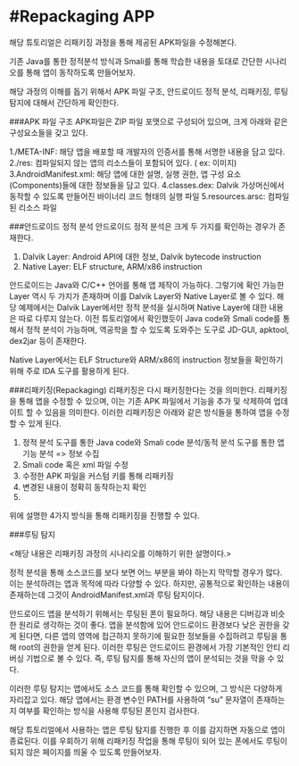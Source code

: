 #Repackaging APP
================
해당 튜토리얼은 리패키징 과정을 통해 제공된 APK파일을 수정해본다.

기존 Java를 통한 정적분석 방식과 Smali를 통해 학습한 내용을 토대로 간단한 시나리오를 통해 앱이 동작하도록 만들어보자.

해당 과정의 이해를 돕기 위해서 APK 파일 구조, 안드로이드 정적 분석, 리패키징, 루팅 탐지에 대해서 간단하게 확인한다.

###APK 파일 구조
APK파일은 ZIP 파일 포맷으로 구성되어 있으며, 크게 아래와 같은 구성요소들을 갖고 있다.

  1./META-INF: 해당 앱을 배포할 때 개발자의 인증서를 통해 서명한 내용을 담고 있다.
  2./res: 컴파일되지 않는 앱의 리소스들이 포함되어 있다. ( ex: 이미지)
  3.AndroidManifest.xml: 해당 앱에 대한 설명, 실행 권한, 앱 구성 요소(Components)들에 대한 정보들을 담고 있다.
  4.classes.dex: Dalvik 가상머신에서 동작할 수 있도록 만들어진 바이너리 코드 형태의 실행 파일
  5.resources.arsc: 컴파일된 리소스 파일

###안드로이드 정적 분석
안드로이드 정적 분석은 크게 두 가지를 확인하는 경우가 존재한다.

  1.	Dalvik Layer: Android API에 대한 정보, Dalvik bytecode instruction
  2.	Native Layer: ELF structure, ARM/x86 instruction

안드로이드는 Java와 C/C++ 언어를 통해 앱 제작이 가능하다. 그렇기에 확인 가능한 Layer 역시 두 가지가 존재하며 이를 Dalvik Layer와 Native Layer로 볼 수 있다.
해당 예제에서는 Dalvik Layer에서만 정적 분석을 실시하며 Native Layer에 대한 내용은 따로 다루지 않는다. 이전 튜토리얼에서 확인했듯이 Java code와 Smali code를 통해서 정적 분석이 가능하며, 역공학을 할 수 있도록 도와주는 도구로 JD-GUI, apktool, dex2jar 등이 존재한다.

Native Layer에서는 ELF Structure와 ARM/x86의 instruction 정보들을 확인하기 위해 주로 IDA 도구를 활용하게 된다.


###리패키징(Repackaging)
리패키징은 다시 패키징한다는 것을 의미한다. 리패키징을 통해 앱을 수정할 수 있으며, 이는 기존 APK 파일에서 기능을 추가 및 삭제하여 업데이트 할 수 있음을 의미한다. 
이러한 리패키징은 아래와 같은 방식들을 통하여 앱을 수정할 수 있게 된다.

  1.	정적 분석 도구를 통한 Java code와 Smali code 분석/동적 분석 도구를 통한 앱 기능 분석 => 정보 수집
  2.	Smali code 혹은 xml 파일 수정
  3.	수정한 APK 파일을 커스텀 키를 통해 리패키징
  4.	변경된 내용이 정확히 동작하는지 확인
  5.	
위에 설명한 4가지 방식을 통해 리패키징을 진행할 수 있다. 

###루팅 탐지

  <해당 내용은 리패키징 과정의 시나리오를 이해하기 위한 설명이다.>
  
정적 분석을 통해 소스코드를 보다 보면 어느 부분을 봐야 하는지 막막할 경우가 많다. 이는 분석하려는 앱과 목적에 따라 다양할 수 있다. 하지만, 공통적으로 확인하는 내용이 존재하는데 그것이 AndroidManifest.xml과 루팅 탐지이다.

안드로이드 앱을 분석하기 위해서는 루팅된 폰이 필요하다. 해당 내용은 디버깅과 비슷한 원리로 생각하는 것이 좋다. 앱을 분석함에 있어 안드로이드 환경보다 낮은 권한을 갖게 된다면, 다른 앱의 영역에 접근하지 못하기에 필요한 정보들을 수집하려고 루팅을 통해 root의 권한을 얻게 된다. 이러한 루팅은 안드로이드 환경에서 가장 기본적인 안티 리버싱 기법으로 볼 수 있다. 즉, 루팅 탐지를 통해 자신의 앱이 분석되는 것을 막을 수 있다.

이러한 루팅 탐지는 앱에서도 소스 코드를 통해 확인할 수 있으며, 그 방식은 다양하게 자리잡고 있다. 해당 앱에서는 환경 변수인 PATH를 사용하여 “su” 문자열이 존재하는지 여부를 확인하는 방식을 사용해 루팅된 폰인지 검사한다.

해당 튜토리얼에서 사용하는 앱은 루팅 탐지를 진행한 후 이를 감지하면 자동으로 앱이 종료된다. 이를 우회하기 위해 리패키징 작업을 통해 루팅이 되어 있는 폰에서도 루팅이 되지 않은 페이지를 띄울 수 있도록 만들어보자.

